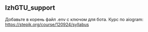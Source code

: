 ## IzhGTU_support
Добавьте в корень файл .env с ключом для бота.
Курс по aiogram: https://stepik.org/course/120924/syllabus
